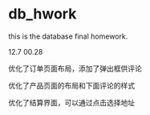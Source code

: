 # db_hwork
this is the database final homework.



12.7 00.28

优化了订单页面布局，添加了弹出框供评论

优化了产品页面的布局和下面评论的样式

优化了结算界面，可以通过点击选择地址

